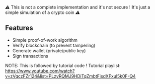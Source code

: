 *⚠️* This is not a complete implementation and it's not secure ! It's just a simple simulation of a crypto coin *⚠️*



## Features

- Simple proof-of-work algorithm
- Verify blockchain (to prevent tampering)
- Generate wallet (private/public key)
- Sign transactions



NOTE: This is followed by tutorial code ! 
Tutorial playlist: https://www.youtube.com/watch?v=zVqczFZr124&list=PLzvRQMJ9HDiTqZmbtFisdXFxul5k0F-Q4
